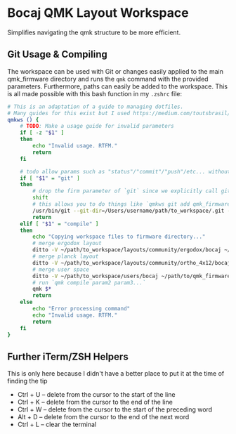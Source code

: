 # Bocaj QMK Layout Workspace

Simplifies navigating the qmk structure to be more efficient.

## Git Usage & Compiling

The workspace can be used with Git or changes easily applied to the main qmk_firmware directory and runs the `qmk` command with the provided parameters. Furthermore, paths can easily be added to the workspace. This is all made possible with this bash function in my `.zshrc` file:

```bash
# This is an adaptation of a guide to managing dotfiles. 
# Many guides for this exist but I used https://medium.com/toutsbrasil/how-to-manage-your-dotfiles-with-git-f7aeed8adf8b
qmkws () {
    # TODO: Make a usage guide for invalid parameters
    if [ -z "$1" ]
    then
        echo "Invalid usage. RTFM."
        return
    fi

    # todo allow params such as "status"/"commit"/"push"/etc... without the "git" parameter
    if [ "$1" = "git" ]
    then
        # drop the firm parameter of `git` since we explicitly call git here"
        shift
        # this allows you to do things like `qmkws git add qmk_firmware/layouts/default`
        /usr/bin/git --git-dir=/Users/username/path/to_workspace/.git --work-tree=/Users/username/path/to/qmk_firmware $*
        return
    elif [ "$1" = "compile" ]
    then
        echo "Copying workspace files to firmware directory..."
        # merge ergodox layout
        ditto -V ~/path/to_workspace/layouts/community/ergodox/bocaj ~/path/to/qmk_firmware/layouts/community/ergodox/bocaj
        # merge planck layout
        ditto -V ~/path/to_workspace/layouts/community/ortho_4x12/bocaj ~/path/to/qmk_firmware/layouts/community/ortho_4x12/bocaj
        # merge user space
        ditto -V ~/path/to_workspace/users/bocaj ~/path/to/qmk_firmware/users/bocaj
        # run `qmk compile param2 param3...`
        qmk $*
        return
    else
        echo "Error processing command"
        echo "Invalid usage. RTFM."
        return
    fi
}
```

## Further iTerm/ZSH Helpers

This is only here because I didn't have a better place to put it at the time of finding the tip

- Ctrl + U – delete from the cursor to the start of the line
- Ctrl + K – delete from the cursor to the end of the line
- Ctrl + W – delete from the cursor to the start of the preceding word
- Alt + D – delete from the cursor to the end of the next word
- Ctrl + L – clear the terminal
